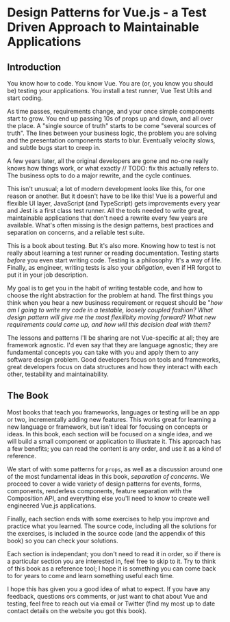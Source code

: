 # Design Patterns for Vue.js - a Test Driven Approach to Maintainable Applications

## Introduction

You know how to code. You know Vue. You are (or, you know you should be) testing your applications. You install a test runner, Vue Test Utils and start coding.

As time passes, requirements change, and your once simple components start to grow. You end up passing 10s of props up and down, and all over the place. A "single source of truth" starts to be come "several sources of truth". The lines between your business logic, the problem you are solving and the presentation components starts to blur. Eventually velocity slows, and subtle bugs start to creep in.

A few years later, all the original developers are gone and no-one really knows how things work, or what exactly // TODO: fix this actually refers to. The business opts to do a major rewrite, and the cycle continues.

This isn't unusual; a lot of modern development looks like this, for one reason or another. But it doesn't have to be like this! Vue is a powerful and flexible UI layer, JavaScript (and TypeScript) gets improvements every year and Jest is a first class test runner. All the tools needed to write great, maintainable applications that don't need a rewrite every few years are available. What's often missing is the design patterns, best practices and separation on concerns, and a reliable test suite.

This is a book about testing. But it's also more. Knowing how to test is not really about learning a test runner or reading documentation. Testing starts *before* you even start writing code. Testing is a philosophy. It's a way of life. Finally, as engineer, writing tests is also your *obligation*, even if HR forgot to put it in your job description.

My goal is to get you in the habit of writing testable code, and how to choose the right abstraction for the problem at hand. The first things you think when you hear a new business requirement or request should be "*how am I going to write my code in a testable, loosely coupled fashion? What design pattern will give me the most flexilibity moving forward? What new requirements could come up, and how will this decision deal with them?*

The lessons and patterns I'll be sharing are not Vue-specific at all; they are framework agnostic. I'd even say that they are language agnostic; they are fundamental concepts you can take with you and apply them to any software design problem. Good developers focus on tools and frameworks, great developers focus on data structures and how they interact with each other, testability and maintainability.

## The Book

Most books that teach you frameworks, languages or testing will be an app or two, incrementally adding new features. This works great for learning a new language or framework, but isn't ideal for focusing on concepts or ideas. In this book, each section will be focused on a single idea, and we will build a small component or application to illustrate it. This approach has a few benefits; you can read the content is any order, and use it as a kind of reference.

We start of with some patterns for `props`, as well as a discussion around one of the most fundamental ideas in this book, *separation of concerns*. We proceed to cover a wide variety of design patterns for events, forms, components, renderless components, feature separation with the Composition API, and everything else you'll need to know to create well engineered Vue.js applications.

Finally, each section ends with some exercises to help you improve and practice what you learned. The source code, including all the solutions for the exercises, is included in the source code (and the appendix of this book) so you can check your solutions.

Each section is independant; you don't need to read it in order, so if there is a particular section you are interested in, feel free to skip to it. Try to think of this book as a reference tool; I hope it is something you can come back to for years to come and learn something useful each time.

I hope this has given you a good idea of what to expect. If you have any feedback, questions ors comments, or just want to chat about Vue and testing, feel free to reach out via email or Twitter (find my most up to date contact details on the website you got this book).

